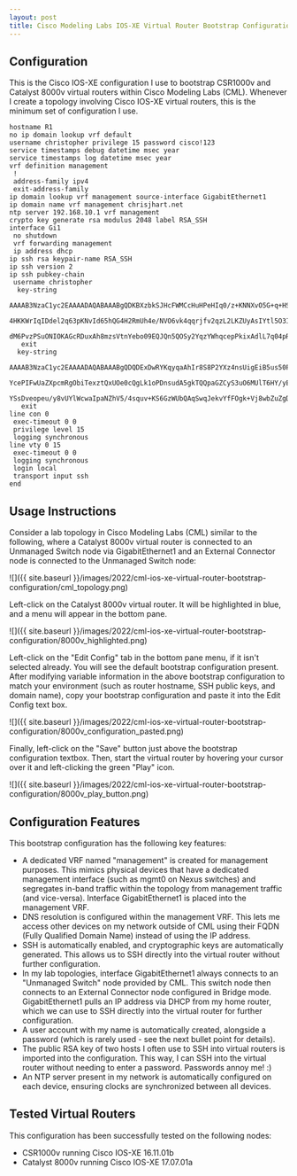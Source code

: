 ```yaml
---
layout: post
title: Cisco Modeling Labs IOS-XE Virtual Router Bootstrap Configuration
---
```


## Configuration

This is the Cisco IOS-XE configuration I use to bootstrap CSR1000v and Catalyst 8000v virtual routers within Cisco Modeling Labs (CML). Whenever I create a topology involving Cisco IOS-XE virtual routers, this is the minimum set of configuration I use.

```
hostname R1
no ip domain lookup vrf default
username christopher privilege 15 password cisco!123
service timestamps debug datetime msec year
service timestamps log datetime msec year
vrf definition management
 !
 address-family ipv4
 exit-address-family
ip domain lookup vrf management source-interface GigabitEthernet1
ip domain name vrf management chrisjhart.net
ntp server 192.168.10.1 vrf management
crypto key generate rsa modulus 2048 label RSA_SSH
interface Gi1
 no shutdown
 vrf forwarding management
 ip address dhcp
ip ssh rsa keypair-name RSA_SSH
ip ssh version 2
ip ssh pubkey-chain
 username christopher
  key-string
   AAAAB3NzaC1yc2EAAAADAQABAAABgQDKBXzbkSJHcFWMCcHuHPeHIq0/z+KNNXvO5G+q+HSh45CRXI3fKImCReNfpXlvAxyaW5uZW7FmIYyORyOMX0A2TkCfYVdTee1UkNwoqWsLtovvD3b/nw1pceFA/5K7HXEcodpBTN6s/cF/s0TzrP7tpAZay9
   4HKKWrIqIDdel2q63pKNvId65hQG4H2RmUh4e/NVO6vk4qqrjfv2qzL2LKZUyAsIYtl5O3IC0ATG/SU+7QASaMz1Si3wceaJlRRt9mcUub4ZEH1WJUJY9ggE7+asMURgUYONn9+wU0bhll15vGKEgpXWa24tPZVW22GaxhaJyAilHeRSK/sYovwvjk
   dM6PvzPSuONIOKAGcRDuxAh8mzsVtnYebo09EQJQn5QOSy2YqzYWhqcepPkixAdlL7q04pR1OydONWAAWzfd5ljOIkt8ERlqN5zv2rGlrSOpQzbMAdu3x2rKcw7kcNtyxw5rSqP/PvE2LuaNqkKvaG6qUTqN18Nq+AK1gmhHa+M=
   exit
  key-string
   AAAAB3NzaC1yc2EAAAADAQABAAABgQDQDExDwRYKqyqaAhIr8S8P2YXz4nsUigEiB5us50PCaMtUkt2qxlcT73VVXz6+BjBQ8c0XPS1cbXwZxhTYNiJRMLCdeMDh0Hyk4APLfjdxyoFqZYLso3N86E2KB9gJ0TXyxou335YGo4CrEeni4oo0OmZ/Ud
   YcePIFwUaZXpcmRgObiTexztQxUOe0cQgLk1oPDnsudA5gkTQQpaGZCyS3uO6MUlT6HY/yEZPvqJa72nHdFBGoVad+F2Z22qe8Bj6cb0IYL8X+9FgnmhGrLKzbGF3cZzvSTE3DS/aE73Ue2DygVtjjMOUg1nVqz0hIHonND8PomN11pYVrIMeTXIb0
   YSsDveopeu/y8vUYlWcwaIpaNZhV5/4squv+KS6GzWUbQAqSwqJekvYfFOgk+Vj8wbZuZgDz5epb5uAqyH8CHmNd105iYf1ZzJ0obt2L84/vGzt3XizGEQ/4dKHMIG1MXKZkdQeWhpPv5d4A1lKblvQw0LT/dMFvm4kghowu9Fs=
   exit
line con 0
 exec-timeout 0 0
 privilege level 15
 logging synchronous
line vty 0 15
 exec-timeout 0 0
 logging synchronous
 login local
 transport input ssh
end
```

## Usage Instructions

Consider a lab topology in Cisco Modeling Labs (CML) similar to the following, where a Catalyst 8000v virtual router is connected to an Unmanaged Switch node via GigabitEthernet1 and an External Connector node is connected to the Unmanaged Switch node:

![]({{ site.baseurl }}/images/2022/cml-ios-xe-virtual-router-bootstrap-configuration/cml_topology.png)

Left-click on the Catalyst 8000v virtual router. It will be highlighted in blue, and a menu will appear in the bottom pane.

![]({{ site.baseurl }}/images/2022/cml-ios-xe-virtual-router-bootstrap-configuration/8000v_highlighted.png)

Left-click on the "Edit Config" tab in the bottom pane menu, if it isn't selected already. You will see the default bootstrap configuration present. After modifying variable information in the above bootstrap configuration to match your environment (such as router hostname, SSH public keys, and domain name), copy your bootstrap configuration and paste it into the Edit Config text box.

![]({{ site.baseurl }}/images/2022/cml-ios-xe-virtual-router-bootstrap-configuration/8000v_configuration_pasted.png)

Finally, left-click on the "Save" button just above the bootstrap configuration textbox. Then, start the virtual router by hovering your cursor over it and left-clicking the green "Play" icon.

![]({{ site.baseurl }}/images/2022/cml-ios-xe-virtual-router-bootstrap-configuration/8000v_play_button.png)

## Configuration Features

This bootstrap configuration has the following key features:

* A dedicated VRF named "management" is created for management purposes. This mimics physical devices that have a dedicated management interface (such as mgmt0 on Nexus switches) and segregates in-band traffic within the topology from management traffic (and vice-versa). Interface GigabitEthernet1 is placed into the management VRF.
* DNS resolution is configured within the management VRF. This lets me access other devices on my network outside of CML using their FQDN (Fully Qualified Domain Name) instead of using the IP address.
* SSH is automatically enabled, and cryptographic keys are automatically generated. This allows us to SSH directly into the virtual router without further configuration.
* In my lab topologies, interface GigabitEthernet1 always connects to an "Unmanaged Switch" node provided by CML. This switch node then connects to an External Connector node configured in Bridge mode. GigabitEthernet1 pulls an IP address via DHCP from my home router, which we can use to SSH directly into the virtual router for further configuration.
* A user account with my name is automatically created, alongside a password (which is rarely used - see the next bullet point for details).
* The public RSA key of two hosts I often use to SSH into virtual routers is imported into the configuration. This way, I can SSH into the virtual router without needing to enter a password. Passwords annoy me! :)
* An NTP server present in my network is automatically configured on each device, ensuring clocks are synchronized between all devices.

## Tested Virtual Routers

This configuration has been successfully tested on the following nodes:

* CSR1000v running Cisco IOS-XE 16.11.01b
* Catalyst 8000v running Cisco IOS-XE 17.07.01a
